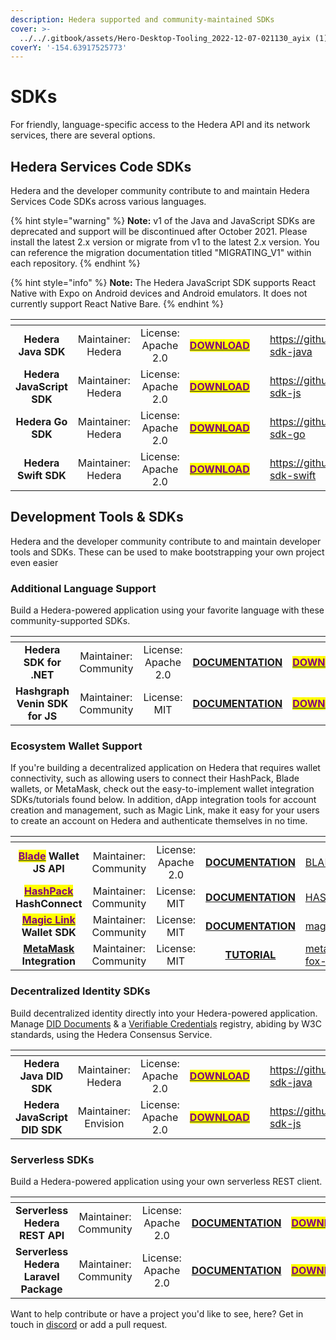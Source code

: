 ```yaml
---
description: Hedera supported and community-maintained SDKs
cover: >-
  ../../.gitbook/assets/Hero-Desktop-Tooling_2022-12-07-021130_ayix (1) (1) (1) (1) (1).webp
coverY: '-154.63917525773'
---
```


# SDKs

For friendly, language-specific access to the Hedera API and its network services, there are several options.

## Hedera Services Code SDKs

Hedera and the developer community contribute to and maintain Hedera Services Code SDKs across various languages.

{% hint style="warning" %}
**Note:** v1 of the Java and JavaScript SDKs are deprecated and support will be discontinued after October 2021. Please install the latest 2.x version or migrate from v1 to the latest 2.x version. You can reference the migration documentation titled "MIGRATING\_V1" within each repository.
{% endhint %}

{% hint style="info" %}
**Note:** The Hedera JavaScript SDK supports React Native with Expo on Android devices and Android emulators. It does not currently support React Native Bare.
{% endhint %}

<table data-card-size="large" data-view="cards"><thead><tr><th align="center"></th><th align="center"></th><th align="center"></th><th align="center"></th><th data-hidden data-card-cover data-type="files"></th><th data-hidden data-card-target data-type="content-ref"></th></tr></thead><tbody><tr><td align="center"><strong>Hedera Java SDK</strong></td><td align="center">Maintainer: Hedera</td><td align="center">License: Apache 2.0</td><td align="center"><a href="https://github.com/hashgraph/hedera-sdk-java"><mark style="color:purple;"><strong>DOWNLOAD</strong></mark></a></td><td></td><td><a href="https://github.com/hashgraph/hedera-sdk-java">https://github.com/hashgraph/hedera-sdk-java</a></td></tr><tr><td align="center"><strong>Hedera JavaScript SDK</strong></td><td align="center">Maintainer: Hedera</td><td align="center">License: Apache 2.0</td><td align="center"><a href="https://github.com/hashgraph/hedera-sdk-js"><mark style="color:purple;"><strong>DOWNLOAD</strong></mark></a></td><td></td><td><a href="https://github.com/hashgraph/hedera-sdk-js">https://github.com/hashgraph/hedera-sdk-js</a></td></tr><tr><td align="center"><strong>Hedera Go SDK</strong></td><td align="center">Maintainer: Hedera</td><td align="center">License: Apache 2.0</td><td align="center"><a href="https://github.com/hashgraph/hedera-sdk-go"><mark style="color:purple;"><strong>DOWNLOAD</strong></mark></a></td><td></td><td><a href="https://github.com/hashgraph/hedera-sdk-go">https://github.com/hashgraph/hedera-sdk-go</a></td></tr><tr><td align="center"><strong>Hedera Swift SDK</strong></td><td align="center">Maintainer: Hedera</td><td align="center">License: Apache 2.0</td><td align="center"><a href="https://github.com/hashgraph/hedera-sdk-swift"><mark style="color:purple;"><strong>DOWNLOAD</strong></mark></a></td><td></td><td><a href="https://github.com/hashgraph/hedera-sdk-swift">https://github.com/hashgraph/hedera-sdk-swift</a></td></tr></tbody></table>

## Development Tools & SDKs

Hedera and the developer community contribute to and maintain developer tools and SDKs. These can be used to make bootstrapping your own project even easier

### Additional Language Support

Build a Hedera-powered application using your favorite language with these community-supported SDKs.

<table data-card-size="large" data-view="cards"><thead><tr><th align="center"></th><th align="center"></th><th align="center"></th><th align="center"></th><th align="center"></th><th data-hidden data-card-cover data-type="files"></th><th data-hidden data-card-target data-type="content-ref"></th></tr></thead><tbody><tr><td align="center"><strong>Hedera SDK for .NET</strong></td><td align="center">Maintainer: Community</td><td align="center">License: Apache 2.0</td><td align="center"><a href="https://bugbytesinc.github.io/Hashgraph/"><strong>DOCUMENTATION</strong></a></td><td align="center"><a href="https://github.com/bugbytesinc/Hashgraph"><mark style="color:purple;"><strong>DOWNLOAD</strong></mark></a></td><td></td><td><a href="https://github.com/bugbytesinc/Hashgraph">https://github.com/bugbytesinc/Hashgraph</a></td></tr><tr><td align="center"><strong>Hashgraph Venin SDK for JS</strong></td><td align="center">Maintainer: Community</td><td align="center">License: MIT</td><td align="center"><a href="https://venin.buidlerlabs.com/"><strong>DOCUMENTATION</strong></a></td><td align="center"><a href="https://github.com/buidler-labs/hashgraph-venin-js"><mark style="color:purple;"><strong>DOWNLOAD</strong></mark></a></td><td></td><td><a href="https://github.com/buidler-labs/hashgraph-venin-js">https://github.com/buidler-labs/hashgraph-venin-js</a></td></tr></tbody></table>

### Ecosystem Wallet Support

If you're building a decentralized application on Hedera that requires wallet connectivity, such as allowing users to connect their HashPack, Blade wallets, or MetaMask, check out the easy-to-implement wallet integration SDKs/tutorials found below. In addition, dApp integration tools for account creation and management, such as Magic Link, make it easy for your users to create an account on Hedera and authenticate themselves in no time.

<table data-view="cards"><thead><tr><th align="center"></th><th align="center"></th><th align="center"></th><th align="center"></th><th data-hidden data-card-cover data-type="files"></th><th data-hidden data-card-target data-type="content-ref"></th></tr></thead><tbody><tr><td align="center"><a href="https://www.bladewallet.io/"><mark style="color:purple;"><strong>Blade</strong></mark></a> <strong>Wallet JS API</strong></td><td align="center">Maintainer: Community</td><td align="center">License: Apache 2.0</td><td align="center"><a href="https://blade-labs.github.io/blade-web3.js/"><strong>DOCUMENTATION</strong></a></td><td><a href="../../.gitbook/assets/BLADE.png">BLADE.png</a></td><td><a href="https://www.bladewallet.io/">https://www.bladewallet.io/</a></td></tr><tr><td align="center"><a href="https://www.hashpack.app/"><mark style="color:purple;"><strong>HashPack</strong></mark> </a><strong>HashConnect</strong></td><td align="center">Maintainer: Community</td><td align="center">License: MIT</td><td align="center"><a href="https://www.hashpack.app/hashconnect"><strong>DOCUMENTATION</strong></a></td><td><a href="../../.gitbook/assets/HASHPACK.png">HASHPACK.png</a></td><td><a href="https://www.hashpack.app/">https://www.hashpack.app/</a></td></tr><tr><td align="center"><a href="https://magic.link/"><mark style="color:purple;"><strong>Magic Link</strong></mark></a> <strong>Wallet SDK</strong></td><td align="center">Maintainer: Community</td><td align="center">License: MIT</td><td align="center"><a href="https://magic.link/docs/auth/blockchains/hedera"><strong>DOCUMENTATION</strong></a></td><td><a href="../../.gitbook/assets/magic link.png">magic link.png</a></td><td><a href="https://magic.link/docs/auth/blockchains/hedera">https://magic.link/docs/auth/blockchains/hedera</a></td></tr><tr><td align="center"><a href="https://metamask.io/"><strong>MetaMask</strong></a> <strong>Integration</strong></td><td align="center">Maintainer: Community</td><td align="center">License: MIT</td><td align="center"><a href="../../tutorials/smart-contracts/create-an-hbar-faucet-app-using-react-and-metamask.md"><strong>TUTORIAL</strong></a></td><td><a href="../../.gitbook/assets/metamask-fox-logo.webp">metamask-fox-logo.webp</a></td><td></td></tr></tbody></table>

### Decentralized Identity SDKs

Build decentralized identity directly into your Hedera-powered application. Manage [DID Documents](https://www.w3.org/TR/did-core/) & a [Verifiable Credentials](https://www.w3.org/TR/vc-data-model/) registry, abiding by W3C standards, using the Hedera Consensus Service.

<table data-card-size="large" data-view="cards"><thead><tr><th align="center"></th><th align="center"></th><th align="center"></th><th align="center"></th><th data-hidden data-card-cover data-type="files"></th><th data-hidden data-card-target data-type="content-ref"></th></tr></thead><tbody><tr><td align="center"><strong>Hedera Java DID SDK</strong></td><td align="center">Maintainer: Hedera</td><td align="center">License: Apache 2.0</td><td align="center"><a href="https://github.com/hashgraph/did-sdk-java"><mark style="color:purple;"><strong>DOWNLOAD</strong></mark></a></td><td></td><td><a href="https://github.com/hashgraph/did-sdk-java">https://github.com/hashgraph/did-sdk-java</a></td></tr><tr><td align="center"><strong>Hedera JavaScript DID SDK</strong></td><td align="center">Maintainer: Envision</td><td align="center">License: Apache 2.0</td><td align="center"><a href="https://github.com/hashgraph/did-sdk-js"><mark style="color:purple;"><strong>DOWNLOAD</strong></mark></a></td><td></td><td><a href="https://github.com/hashgraph/did-sdk-js">https://github.com/hashgraph/did-sdk-js</a></td></tr></tbody></table>

### Serverless SDKs

Build a Hedera-powered application using your own serverless REST client.

<table data-card-size="large" data-view="cards"><thead><tr><th align="center"></th><th align="center"></th><th align="center"></th><th align="center"></th><th align="center"></th><th data-hidden data-card-cover data-type="files"></th><th data-hidden data-card-target data-type="content-ref"></th></tr></thead><tbody><tr><td align="center"><strong>Serverless Hedera REST API</strong></td><td align="center">Maintainer: Community</td><td align="center">License: Apache 2.0</td><td align="center"><a href="https://docs.trust.enterprises/"><strong>DOCUMENTATION</strong></a></td><td align="center"><a href="https://github.com/trustenterprises/hedera-serverless-api"><mark style="color:purple;"><strong>DOWNLOAD</strong></mark></a></td><td></td><td><a href="https://github.com/trustenterprises/hedera-serverless-api">https://github.com/trustenterprises/hedera-serverless-api</a></td></tr><tr><td align="center"><strong>Serverless Hedera Laravel Package</strong></td><td align="center">Maintainer: Community</td><td align="center">License: Apache 2.0</td><td align="center"><a href="https://docs.trust.enterprises/laravel/working-with-laravel"><strong>DOCUMENTATION</strong></a></td><td align="center"><a href="https://github.com/trustenterprises/laravel-hashgraph"><mark style="color:purple;"><strong>DOWNLOAD</strong></mark></a></td><td></td><td><a href="https://github.com/trustenterprises/laravel-hashgraph">https://github.com/trustenterprises/laravel-hashgraph</a></td></tr></tbody></table>

Want to help contribute or have a project you'd like to see, here? Get in touch in [discord](http://hedera.com/discord) or add a pull request.
